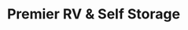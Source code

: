 ---
title: "Premier RV & Self Storage"
url: /el-mirage/premier-rv-and-self-storage/
shop: storage rental
---